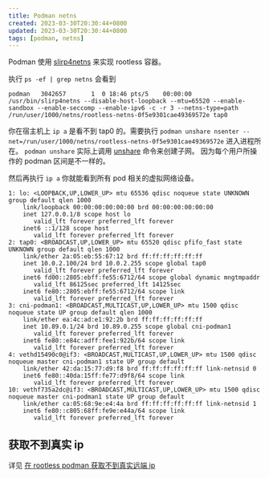 ```yaml
---
title: Podman netns
created: 2023-03-30T20:30:44+0800
updated: 2023-03-30T20:30:44+0800
tags: [podman, netns]
---
```



Podman 使用 [slirp4netns](https://github.com/rootless-containers/slirp4netns) 来实现 rootless 容器。

执行 `ps -ef | grep netns` 会看到

```
podman   3042657       1  0 18:46 pts/5    00:00:00 /usr/bin/slirp4netns --disable-host-loopback --mtu=65520 --enable-sandbox --enable-seccomp --enable-ipv6 -c -r 3 --netns-type=path /run/user/1000/netns/rootless-netns-0f5e9301cae49369572e tap0
```

你在宿主机上 `ip a` 是看不到 tap0 的。需要执行 `podman unshare nsenter --net=/run/user/1000/netns/rootless-netns-0f5e9301cae49369572e` 进入进程所在。
`podman unshare` 实际上调用 [unshare](../linux/unshare.md) 命令来创建子网。
因为每个用户所操作的 podman 区间是不一样的。

然后再执行 `ip a` 你就能看到所有 pod 相关的虚拟网络设备。

```
1: lo: <LOOPBACK,UP,LOWER_UP> mtu 65536 qdisc noqueue state UNKNOWN group default qlen 1000
    link/loopback 00:00:00:00:00:00 brd 00:00:00:00:00:00
    inet 127.0.0.1/8 scope host lo
       valid_lft forever preferred_lft forever
    inet6 ::1/128 scope host
       valid_lft forever preferred_lft forever
2: tap0: <BROADCAST,UP,LOWER_UP> mtu 65520 qdisc pfifo_fast state UNKNOWN group default qlen 1000
    link/ether 2a:05:eb:55:67:12 brd ff:ff:ff:ff:ff:ff
    inet 10.0.2.100/24 brd 10.0.2.255 scope global tap0
       valid_lft forever preferred_lft forever
    inet6 fd00::2805:ebff:fe55:6712/64 scope global dynamic mngtmpaddr
       valid_lft 86125sec preferred_lft 14125sec
    inet6 fe80::2805:ebff:fe55:6712/64 scope link
       valid_lft forever preferred_lft forever
3: cni-podman1: <BROADCAST,MULTICAST,UP,LOWER_UP> mtu 1500 qdisc noqueue state UP group default qlen 1000
    link/ether ea:4c:ad:e1:92:2b brd ff:ff:ff:ff:ff:ff
    inet 10.89.0.1/24 brd 10.89.0.255 scope global cni-podman1
       valid_lft forever preferred_lft forever
    inet6 fe80::e84c:adff:fee1:922b/64 scope link
       valid_lft forever preferred_lft forever
4: vethd15490c0@if3: <BROADCAST,MULTICAST,UP,LOWER_UP> mtu 1500 qdisc noqueue master cni-podman1 state UP group default
    link/ether 42:da:15:77:d9:f8 brd ff:ff:ff:ff:ff:ff link-netnsid 0
    inet6 fe80::40da:15ff:fe77:d9f8/64 scope link
       valid_lft forever preferred_lft forever
10: vethf735a2dc@if3: <BROADCAST,MULTICAST,UP,LOWER_UP> mtu 1500 qdisc noqueue master cni-podman1 state UP group default
    link/ether ca:05:68:9e:e4:4a brd ff:ff:ff:ff:ff:ff link-netnsid 1
    inet6 fe80::c805:68ff:fe9e:e44a/64 scope link
       valid_lft forever preferred_lft forever
```

## 获取不到真实 ip

详见 [在 rootless podman 获取不到真实远端 ip](./wrong-remote-ip-in-rootless-podman.md)
